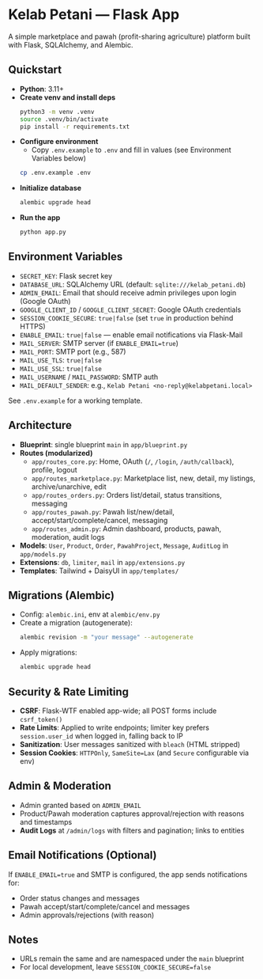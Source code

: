  # Kelab Petani — Flask App
 
 A simple marketplace and pawah (profit-sharing agriculture) platform built with Flask, SQLAlchemy, and Alembic.
 
 ## Quickstart
 
 - **Python**: 3.11+
 - **Create venv and install deps**
   ```bash
   python3 -m venv .venv
   source .venv/bin/activate
   pip install -r requirements.txt
   ```
 - **Configure environment**
   - Copy `.env.example` to `.env` and fill in values (see Environment Variables below)
   ```bash
   cp .env.example .env
   ```
 - **Initialize database**
   ```bash
   alembic upgrade head
   ```
 - **Run the app**
   ```bash
   python app.py
   ```
 
 ## Environment Variables
 
 - `SECRET_KEY`: Flask secret key
 - `DATABASE_URL`: SQLAlchemy URL (default: `sqlite:///kelab_petani.db`)
 - `ADMIN_EMAIL`: Email that should receive admin privileges upon login (Google OAuth)
 - `GOOGLE_CLIENT_ID` / `GOOGLE_CLIENT_SECRET`: Google OAuth credentials
 - `SESSION_COOKIE_SECURE`: `true|false` (set `true` in production behind HTTPS)
 - `ENABLE_EMAIL`: `true|false` — enable email notifications via Flask-Mail
 - `MAIL_SERVER`: SMTP server (if `ENABLE_EMAIL=true`)
 - `MAIL_PORT`: SMTP port (e.g., 587)
 - `MAIL_USE_TLS`: `true|false`
 - `MAIL_USE_SSL`: `true|false`
 - `MAIL_USERNAME` / `MAIL_PASSWORD`: SMTP auth
 - `MAIL_DEFAULT_SENDER`: e.g., `Kelab Petani <no-reply@kelabpetani.local>`
 
 See `.env.example` for a working template.
 
 ## Architecture
 
 - **Blueprint**: single blueprint `main` in `app/blueprint.py`
 - **Routes (modularized)**
   - `app/routes_core.py`: Home, OAuth (`/`, `/login`, `/auth/callback`), profile, logout
   - `app/routes_marketplace.py`: Marketplace list, new, detail, my listings, archive/unarchive, edit
   - `app/routes_orders.py`: Orders list/detail, status transitions, messaging
   - `app/routes_pawah.py`: Pawah list/new/detail, accept/start/complete/cancel, messaging
   - `app/routes_admin.py`: Admin dashboard, products, pawah, moderation, audit logs
 - **Models**: `User`, `Product`, `Order`, `PawahProject`, `Message`, `AuditLog` in `app/models.py`
 - **Extensions**: `db`, `limiter`, `mail` in `app/extensions.py`
 - **Templates**: Tailwind + DaisyUI in `app/templates/`
 
 ## Migrations (Alembic)
 
 - Config: `alembic.ini`, env at `alembic/env.py`
 - Create a migration (autogenerate):
   ```bash
   alembic revision -m "your message" --autogenerate
   ```
 - Apply migrations:
   ```bash
   alembic upgrade head
   ```
 
 ## Security & Rate Limiting
 
 - **CSRF**: Flask-WTF enabled app-wide; all POST forms include `csrf_token()`
 - **Rate Limits**: Applied to write endpoints; limiter key prefers `session.user_id` when logged in, falling back to IP
 - **Sanitization**: User messages sanitized with `bleach` (HTML stripped)
 - **Session Cookies**: `HTTPOnly`, `SameSite=Lax` (and `Secure` configurable via env)
 
 ## Admin & Moderation
 
 - Admin granted based on `ADMIN_EMAIL`
 - Product/Pawah moderation captures approval/rejection with reasons and timestamps
 - **Audit Logs** at `/admin/logs` with filters and pagination; links to entities
 
 ## Email Notifications (Optional)
 
 If `ENABLE_EMAIL=true` and SMTP is configured, the app sends notifications for:
 - Order status changes and messages
 - Pawah accept/start/complete/cancel and messages
 - Admin approvals/rejections (with reason)
 
 ## Notes
 
 - URLs remain the same and are namespaced under the `main` blueprint
 - For local development, leave `SESSION_COOKIE_SECURE=false`
